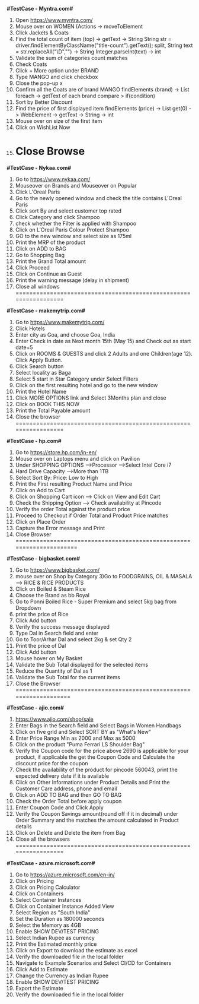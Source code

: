 ****#TestCase - Myntra.com#****

1) Open https://www.myntra.com/
2) Mouse over on WOMEN (Actions -> moveToElement
3) Click Jackets & Coats
4) Find the total count of item (top) -> getText -> String
	 String str = driver.findElementByClassName("title-count").getText();
	 split, 
	 String text = str.replaceAll("\\D","") -> String
	 Integer.parseInt(text) -> int
5) Validate the sum of categories count matches
6) Check Coats
7) Click + More option under BRAND	
8) Type MANGO and click checkbox
9) Close the pop-up x
10) Confirm all the Coats are of brand MANGO
    findElements (brand) -> List<WebElement> 
    foreach -> getText of each brand 
    compare > if(condition)
11) Sort by Better Discount
12) Find the price of first displayed item
     findElements (price) -> List<WebElement> 
     get(0) -> WebElement -> getText -> String -> int
13) Mouse over on size of the first item
14) Click on WishList Now
15) Close Browse
	=================================================================

****#TestCase - Nykaa.com#****

1) Go to https://www.nykaa.com/
2) Mouseover on Brands and Mouseover on Popular
3) Click L'Oreal Paris
4) Go to the newly opened window and check the title contains L'Oreal Paris
5) Click sort By and select customer top rated
6) Click Category and click Shampoo
7) check whether the Filter is applied with Shampoo
8) Click on L'Oreal Paris Colour Protect Shampoo
9) GO to the new window and select size as 175ml
10) Print the MRP of the product
11) Click on ADD to BAG
12) Go to Shopping Bag 
13) Print the Grand Total amount
14) Click Proceed
15) Click on Continue as Guest
16) Print the warning message (delay in shipment)
17) Close all windows
=================================================================

****#TestCase - makemytrip.com#****

1) Go to https://www.makemytrip.com/
2) Click Hotels
3) Enter city as Goa, and choose Goa, India
4) Enter Check in date as Next month 15th (May 15) and Check out as start date+5
5) Click on ROOMS & GUESTS and click 2 Adults and one Children(age 12). Click Apply Button.
6) Click Search button
7) Select locality as Baga
8) Select 5 start in Star Category under Select Filters
9) Click on the first resulting hotel and go to the new window
10) Print the Hotel Name 
11) Click MORE OPTIONS link and Select 3Months plan and close
12) Click on BOOK THIS NOW
13) Print the Total Payable amount
14) Close the browser
=================================================================

****#TestCase - hp.com#****

1) Go to https://store.hp.com/in-en/ 
2) Mouse over on Laptops menu and click on Pavilion 
3) Under SHOPPING OPTIONS -->Processor -->Select Intel Core i7
4) Hard Drive Capacity -->More than 1TB 
5) Select Sort By: Price: Low to High 
6) Print the First resulting Product Name and Price 
7) Click on Add to Cart 
8) Click on Shopping Cart icon --> Click on View and Edit Cart 
9) Check the Shipping Option --> Check availability at Pincode 
10) Verify the order Total against the product price 
11) Proceed to Checkout if Order Total and Product Price matches 
12) Click on Place Order 
13) Capture the Error message and Print 
14) Close Browser
=====================================================================

****#TestCase - bigbasket.com#****

1) Go to https://www.bigbasket.com/
2) mouse over on  Shop by Category 
3)Go to FOODGRAINS, OIL & MASALA --> RICE & RICE PRODUCTS 
4) Click on Boiled & Steam Rice
5) Choose the Brand as bb Royal
6) Go to Ponni Boiled Rice - Super Premium and select 5kg bag from Dropdown
7) print the price of Rice
8) Click Add button
9) Verify the success message displayed 
10) Type Dal in Search field and enter
12) Go to Toor/Arhar Dal and select 2kg & set Qty 2 
13) Print the price of Dal
14) Click Add button
15) Mouse hover on My Basket 
16) Validate the Sub Total displayed for the selected items
17) Reduce the Quantity of Dal as 1 
18) Validate the Sub Total for the current items
19) Close the Browser
===================================================================

****#TestCase - ajio.com#****

1) https://www.ajio.com/shop/sale 
2) Enter Bags in the Search field and Select Bags in Women Handbags 
3) Click on five grid and Select SORT BY as "What's New"
4) Enter Price Range Min as 2000 and Max as 5000 
5) Click on the product "Puma Ferrari LS Shoulder Bag" 
6) Verify the Coupon code for the price above 2690 is applicable for your product, if applicable the get the Coupon Code and Calculate the discount price for the coupon 
7) Check the availability of the product for pincode 560043, print the expected delivery date if it is available 
8) Click on Other Informations under Product Details and Print the Customer Care address, phone and email 
9) Click on ADD TO BAG and then GO TO BAG 
10) Check the Order Total before apply coupon 
11) Enter Coupon Code and Click Apply 
12) Verify the Coupon Savings amount(round off if it in decimal) under Order Summary and the matches the amount calculated in Product details 
13) Click on Delete and Delete the item from Bag 
14) Close all the browsers
=================================================================

****#TestCase - azure.microsoft.com#****

1) Go to https://azure.microsoft.com/en-in/ 
2) Click on Pricing 
3) Click on Pricing Calculator 
4) Click on Containers 
5) Select Container Instances 
6) Click on Container Instance Added View 
7) Select Region as "South India" 
8) Set the Duration as 180000 seconds 
9) Select the Memory as 4GB 
10) Enable SHOW DEV/TEST PRICING 
11) Select Indian Rupee  as currency 
12) Print the Estimated monthly price 
13) Click on Export to download the estimate as excel 
14) Verify the downloaded file in the local folder 
15) Navigate to Example Scenarios and Select CI/CD for Containers 
16) Click Add to Estimate 
17) Change the Currency as Indian Rupee 
18) Enable SHOW DEV/TEST PRICING 
19) Export the Estimate 
20) Verify the downloaded file in the local folder
